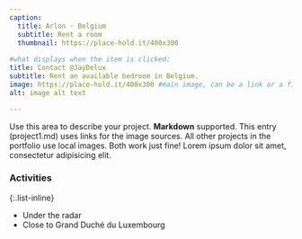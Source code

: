 ```yaml
---
caption: 
  title: Arlon · Belgium
  subtitle: Rent a room
  thumbnail: https://place-hold.it/400x300
  
#what displays when the item is clicked:
title: Contact @JayDelux
subtitle: Rent an available bedroom in Belgium.
image: https://place-hold.it/400x300 #main image, can be a link or a file in assets/images/portfolio
alt: image alt text

---
```

Use this area to describe your project. **Markdown** supported. This entry (project1.md) uses links for the image sources. All other projects in the portfolio use local images. Both work just fine! Lorem ipsum dolor sit amet, consectetur adipisicing elit.

### Activities
{:.list-inline}
- Under the radar
- Close to Grand Duché du Luxembourg